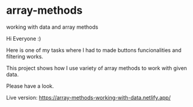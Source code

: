 # array-methods
working with data and array methods

Hi Everyone :) 

Here is one of my tasks where I had to made buttons funcionalities and filtering works.

This project shows how I use variety of array methods to work with given data.

Please have a look.

Live version: https://array-methods-working-with-data.netlify.app/
